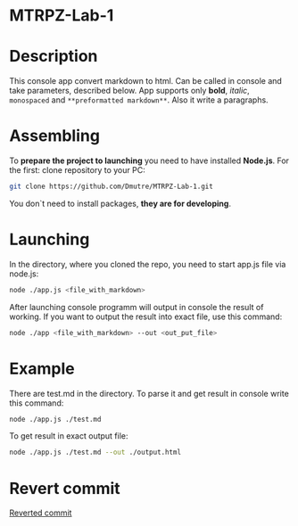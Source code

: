 # MTRPZ-Lab-1

# Description
This console app convert markdown to html. Can be called in console and take parameters, described below. App supports only **bold**, _italic_, `monospaced` and ```**preformatted markdown**```. Also it write a paragraphs.

# Assembling
To **prepare the project to launching** you need to have installed **Node.js**. 
For the first: clone repository to your PC:
```bash
git clone https://github.com/Dmutre/MTRPZ-Lab-1.git
```
You don`t need to install packages, **they are for developing**.

# Launching
In the directory, where you cloned the repo, you need to start app.js file via node.js:
```bash
node ./app.js <file_with_markdown>
```
After launching console programm will output in console the result of working. If you want to output the result into exact file, use this command:
```bash
node ./app <file_with_markdown> --out <out_put_file>
```

# Example
There are test.md in the directory. To parse it and get result in console write this command: 
```bash
node ./app.js ./test.md
```
To get result in exact output file:
```bash
node ./app.js ./test.md --out ./output.html
```

# Revert commit
[Reverted commit](https://github.com/Dmutre/MTRPZ-Lab-1/commit/a96337e3b4be27122b7527e9097b66cc9cb28b4c)

